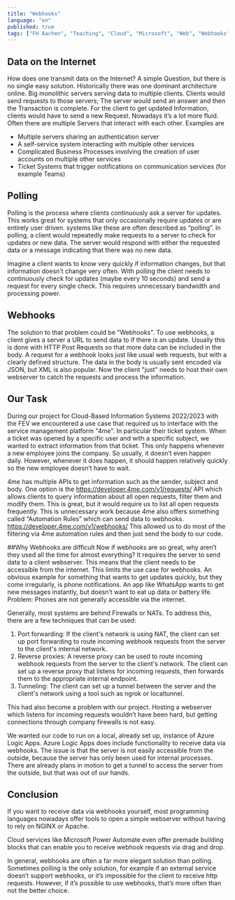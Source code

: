 ```yaml
---
title: "Webhooks"
language: "en"
published: true
tags: ["FH Aachen", "Teaching", "Cloud", "Microsoft", "Web", "Webhooks"]
---
```


## Data on the Internet

How does one transmit data on the Internet? A simple Question, but there is no single
easy solution.
Historically there was one dominant architecture online. Big monolithic servers serving
data to multiple clients. Clients would send requests to those servers; The server
would send an answer and then the Transaction is complete. For the client to get
updated Information, clients would have to send a new Request. Nowadays it’s a lot
more fluid. Often there are multiple Servers that interact with each other. Examples
are

- Multiple servers sharing an authentication server
- A self-service system interacting with multiple other services
- Complicated Business Processes involving the creation of user accounts on multiple other services
- Ticket Systems that trigger notifications on communication services (for example Teams)

## Polling

Polling is the process where clients continuously ask a server for updates.
This works great for systems that only occasionally require updates or are entirely
user driven. systems like these are often described as “polling”. In polling, a client
would repeatedly make requests to a server to check for updates or new data. The
server would respond with either the requested data or a message indicating that
there was no new data.

Imagine a client wants to know very quickly if information changes, but that information
doesn’t change very often. With polling the client needs to continuously check for
updates (maybe every 10 seconds) and send a request for every single check. This
requires unnecessary bandwidth and processing power.

## Webhooks

The solution to that problem could be "Webhooks". To use webhooks, a client gives
a server a URL to send data to if there is an update. Usually this is done with HTTP
Post Requests so that more data can be included in the body. A request for a webhook
looks just like usual web requests, but with a clearly defined structure. The data
in the body is usually sent encoded via JSON, but XML is also popular. Now the client
"just" needs to host their own webserver to catch the requests and process the information.

## Our Task

During our project for Cloud-Based Information Systems 2022/2023 with the FEV we
encountered a use case that required us to interface with the service management
platform "4me". In particular their ticket system. When a ticket was opened by a
specific user and with a specific subject, we wanted to extract information from
that ticket. This only happens whenever a new employee joins the company. So usually,
it doesn’t even happen daily. However, whenever it does happen, it should happen
relatively quickly so the new employee doesn’t have to wait.

4me has multiple APIs to get information such as the sender, subject and body. One
option is the https://developer.4me.com/v1/requests/ API which allows clients to
query information about all open requests, filter them and modify them. This is great,
but it would require us to list all open requests frequently. This is unnecessary
work because 4me also offers something called “Automation Rules” which can send data
to webhooks. https://developer.4me.com/v1/webhooks/ This allowed us to do most of
the filtering via 4me automation rules and then just send the body to our code.

##Why Webhooks are difficult
Now if webhooks are so great, why aren’t they used all the time for almost everything?
It requires the server to send data to a client webserver. This means that the client
needs to be accessible from the internet. This limits the use case for webhooks.
An obvious example for something that wants to get updates quickly, but they come
irregularly, is phone notifications. An app like WhatsApp wants to get new messages
instantly, but doesn’t want to eat up data or battery life. Problem: Phones are not
generally accessible via the internet.

Generally, most systems are behind Firewalls or NATs. To address this, there are a few techniques that can be used:

1. Port forwarding: If the client's network is using NAT, the client can set up port
   forwarding to route incoming webhook requests from the server to the client's internal network.
1. Reverse proxies: A reverse proxy can be used to route incoming webhook requests
   from the server to the client's network. The client can set up a reverse proxy that
   listens for incoming requests, then forwards them to the appropriate internal endpoint.
1. Tunneling: The client can set up a tunnel between the server and the client's
   network using a tool such as ngrok or localtunnel.

This had also become a problem with our project. Hosting a webserver which listens
for incoming requests wouldn’t have been hard, but getting connections through company
firewalls is not easy.

We wanted our code to run on a local, already set up, instance of Azure Logic
Apps. Azure Logic Apps does include functionality to receive data via webhooks.
The issue is that the server is not easily accessible from the outside, because
the server has only been used for internal processes.
There are already plans in motion to get a tunnel to access the server from the
outside, but that was out of our hands.

## Conclusion

If you want to receive data via webhooks yourself, most programming languages nowadays
offer tools to open a simple webserver without having to rely on NGINX or Apache.

Cloud services like Microsoft Power Automate even offer premade building blocks that
can enable you to receive webhook requests via drag and drop.

In general, webhooks are often a far more elegant solution than polling. Sometimes
polling is the only solution, for example if an external service doesn’t support
webhooks, or it’s impossible for the client to receive http requests. However, if
it’s possible to use webhooks, that’s more often than not the better choice.
